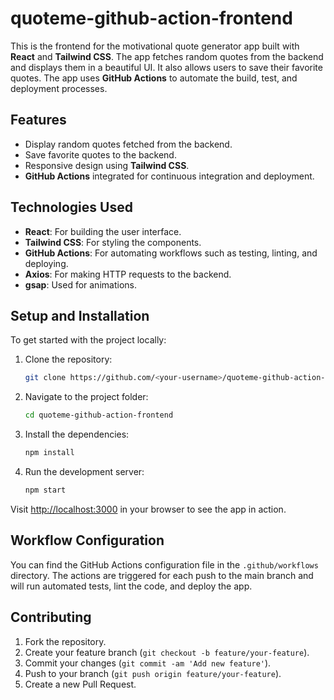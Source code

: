 # quoteme-github-action-frontend

This is the frontend for the motivational quote generator app built with **React** and **Tailwind CSS**. The app fetches random quotes from the backend and displays them in a beautiful UI. It also allows users to save their favorite quotes. The app uses **GitHub Actions** to automate the build, test, and deployment processes.

## Features

- Display random quotes fetched from the backend.
- Save favorite quotes to the backend.
- Responsive design using **Tailwind CSS**.
- **GitHub Actions** integrated for continuous integration and deployment.

## Technologies Used

- **React**: For building the user interface.
- **Tailwind CSS**: For styling the components.
- **GitHub Actions**: For automating workflows such as testing, linting, and deploying.
- **Axios**: For making HTTP requests to the backend.
- **gsap**: Used for animations.

## Setup and Installation

To get started with the project locally:

1. Clone the repository:

    ```bash
    git clone https://github.com/<your-username>/quoteme-github-action-frontend.git
    ```

2. Navigate to the project folder:

    ```bash
    cd quoteme-github-action-frontend
    ```

3. Install the dependencies:

    ```bash
    npm install
    ```

4. Run the development server:

    ```bash
    npm start
    ```

Visit [http://localhost:3000](http://localhost:3000) in your browser to see the app in action.

## Workflow Configuration

You can find the GitHub Actions configuration file in the `.github/workflows` directory. The actions are triggered for each push to the main branch and will run automated tests, lint the code, and deploy the app.

## Contributing

1. Fork the repository.
2. Create your feature branch (`git checkout -b feature/your-feature`).
3. Commit your changes (`git commit -am 'Add new feature'`).
4. Push to your branch (`git push origin feature/your-feature`).
5. Create a new Pull Request.
